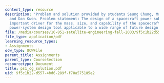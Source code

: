 ```yaml
---
content_type: resource
description: 'Problem and solution provided by students Seung Chung, Mark Hilstad,
  and Dan Kwon. Problem statement: The design of a spacecraft power subsystem is an
  important driver for the mass, size, and capability of the spacecraft. Create a
  power-system design tool applicable to a wide range of future design problems.'
file: /media/courses/16-851-satellite-engineering-fall-2003/9f5c1b22d5574bd6289ff78a575185e2_ps1_cg_solution.pdf
file_type: application/pdf
learning_resource_types:
- Assignments
ocw_type: OCWFile
parent_title: Assignments
parent_type: CourseSection
resourcetype: Document
title: ps1_cg_solution.pdf
uid: 9f5c1b22-d557-4bd6-289f-f78a575185e2
---
```


